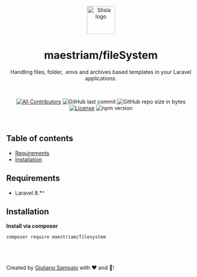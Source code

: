<p align="center">
    <img src="https://avatars2.githubusercontent.com/u/45754626?s=75&v=4" alt="Stisla logo" width="75" height="75">
</p>

<h1 align="center">maestriam/fileSystem</h1>

<p align="center">
  Handling files, folder, .envs and archives based templates in your Laravel applications.
</p>
<br>
<span align="center">

[![All Contributors](https://img.shields.io/badge/all_contributors-22-orange.svg?style=flat-square)](#contributors-)
![GitHub last commit](https://img.shields.io/github/last-commit/stisla/stisla.svg)
![GitHub repo size in bytes](https://img.shields.io/github/repo-size/badges/shields.svg)
[![License](https://img.shields.io/github/license/stisla/stisla.svg)](LICENSE)
![npm version](https://badge.fury.io/js/yarn.svg)

</span>

<br>

## Table of contents

- [Requirements](#requirements)
- [Installation](#installation)

## Requirements

- Laravel 8.*^ 

## Installation

**Install via composer**
``` bash
composer require maestriam/filesystem
```

<br></br>  
Created by [Giuliano Sampaio](https://github.com/giusampaio) with ❤️ and 🍺!